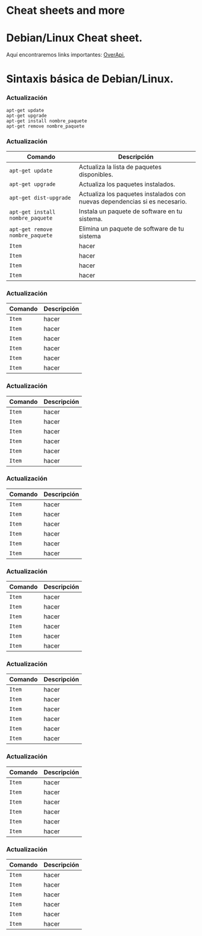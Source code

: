 # Cheat sheets and more 

# Debian/Linux Cheat sheet.

Aquí encontraremos links importantes: [OverApi](https://overapi.com/linux), <br>

# Sintaxis básica de Debian/Linux.

### Actualización
```linux
apt-get update
apt-get upgrade
apt-get install nombre_paquete
apt-get remove nombre_paquete
```
### Actualización

| Comando          | Descripción |
|------------------|-------------|
| `apt-get update` | Actualiza la lista de paquetes disponibles. |
| `apt-get upgrade` | Actualiza los paquetes instalados. |
| `apt-get dist-upgrade`| Actualiza los paquetes instalados con nuevas dependencias si es necesario. |
| `apt-get install nombre_paquete` | Instala un paquete de software en tu sistema. |
| `apt-get remove nombre_paquete` |  Elimina un paquete de software de tu sistema |
| `Item` | hacer |
| `Item` | hacer |
| `Item` | hacer |
| `Item` | hacer |

### Actualización

| Comando          | Descripción |
|------------------|-------------|
| `Item` | hacer |
| `Item` | hacer |
| `Item` | hacer |
| `Item` | hacer |
| `Item` | hacer |
| `Item` | hacer |

### Actualización

| Comando          | Descripción |
|------------------|-------------|
| `Item` | hacer |
| `Item` | hacer |
| `Item` | hacer |
| `Item` | hacer |
| `Item` | hacer |
| `Item` | hacer |


### Actualización

| Comando          | Descripción |
|------------------|-------------|
| `Item` | hacer |
| `Item` | hacer |
| `Item` | hacer |
| `Item` | hacer |
| `Item` | hacer |
| `Item` | hacer |


### Actualización

| Comando          | Descripción |
|------------------|-------------|
| `Item` | hacer |
| `Item` | hacer |
| `Item` | hacer |
| `Item` | hacer |
| `Item` | hacer |
| `Item` | hacer |


### Actualización

| Comando          | Descripción |
|------------------|-------------|
| `Item` | hacer |
| `Item` | hacer |
| `Item` | hacer |
| `Item` | hacer |
| `Item` | hacer |
| `Item` | hacer |


### Actualización

| Comando          | Descripción |
|------------------|-------------|
| `Item` | hacer |
| `Item` | hacer |
| `Item` | hacer |
| `Item` | hacer |
| `Item` | hacer |
| `Item` | hacer |


### Actualización

| Comando          | Descripción |
|------------------|-------------|
| `Item` | hacer |
| `Item` | hacer |
| `Item` | hacer |
| `Item` | hacer |
| `Item` | hacer |
| `Item` | hacer |
